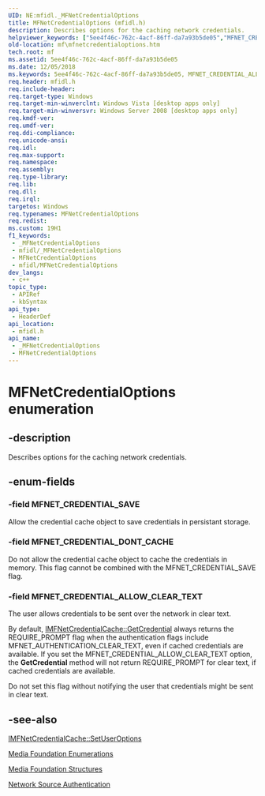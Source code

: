 ```yaml
---
UID: NE:mfidl._MFNetCredentialOptions
title: MFNetCredentialOptions (mfidl.h)
description: Describes options for the caching network credentials.
helpviewer_keywords: ["5ee4f46c-762c-4acf-86ff-da7a93b5de05","MFNET_CREDENTIAL_ALLOW_CLEAR_TEXT","MFNET_CREDENTIAL_DONT_CACHE","MFNET_CREDENTIAL_SAVE","MFNetCredentialOptions","MFNetCredentialOptions enumeration [Media Foundation]","mf.mfnetcredentialoptions","mfidl/MFNET_CREDENTIAL_ALLOW_CLEAR_TEXT","mfidl/MFNET_CREDENTIAL_DONT_CACHE","mfidl/MFNET_CREDENTIAL_SAVE","mfidl/MFNetCredentialOptions"]
old-location: mf\mfnetcredentialoptions.htm
tech.root: mf
ms.assetid: 5ee4f46c-762c-4acf-86ff-da7a93b5de05
ms.date: 12/05/2018
ms.keywords: 5ee4f46c-762c-4acf-86ff-da7a93b5de05, MFNET_CREDENTIAL_ALLOW_CLEAR_TEXT, MFNET_CREDENTIAL_DONT_CACHE, MFNET_CREDENTIAL_SAVE, MFNetCredentialOptions, MFNetCredentialOptions enumeration [Media Foundation], mf.mfnetcredentialoptions, mfidl/MFNET_CREDENTIAL_ALLOW_CLEAR_TEXT, mfidl/MFNET_CREDENTIAL_DONT_CACHE, mfidl/MFNET_CREDENTIAL_SAVE, mfidl/MFNetCredentialOptions
req.header: mfidl.h
req.include-header: 
req.target-type: Windows
req.target-min-winverclnt: Windows Vista [desktop apps only]
req.target-min-winversvr: Windows Server 2008 [desktop apps only]
req.kmdf-ver: 
req.umdf-ver: 
req.ddi-compliance: 
req.unicode-ansi: 
req.idl: 
req.max-support: 
req.namespace: 
req.assembly: 
req.type-library: 
req.lib: 
req.dll: 
req.irql: 
targetos: Windows
req.typenames: MFNetCredentialOptions
req.redist: 
ms.custom: 19H1
f1_keywords:
 - _MFNetCredentialOptions
 - mfidl/_MFNetCredentialOptions
 - MFNetCredentialOptions
 - mfidl/MFNetCredentialOptions
dev_langs:
 - c++
topic_type:
 - APIRef
 - kbSyntax
api_type:
 - HeaderDef
api_location:
 - mfidl.h
api_name:
 - _MFNetCredentialOptions
 - MFNetCredentialOptions
---
```


# MFNetCredentialOptions enumeration


## -description

Describes options for the caching network credentials.

## -enum-fields

### -field MFNET_CREDENTIAL_SAVE

Allow the credential cache object to save  credentials in persistant storage.

### -field MFNET_CREDENTIAL_DONT_CACHE

Do not allow the credential cache object to cache the credentials in memory. This flag cannot be combined with the MFNET_CREDENTIAL_SAVE flag.

### -field MFNET_CREDENTIAL_ALLOW_CLEAR_TEXT

The user allows credentials to be sent over the network in clear text.

 By default, <a href="/windows/desktop/api/mfidl/nf-mfidl-imfnetcredentialcache-getcredential">IMFNetCredentialCache::GetCredential</a> always returns the REQUIRE_PROMPT flag when the authentication flags include MFNET_AUTHENTICATION_CLEAR_TEXT, even if cached credentials are available. If you set the MFNET_CREDENTIAL_ALLOW_CLEAR_TEXT option, the <b>GetCredential</b> method will not return  REQUIRE_PROMPT for clear text, if cached credentials are available.

Do not set this flag without notifying the user that credentials might be sent in clear text.

## -see-also

<a href="/windows/desktop/api/mfidl/nf-mfidl-imfnetcredentialcache-setuseroptions">IMFNetCredentialCache::SetUserOptions</a>



<a href="/windows/desktop/medfound/media-foundation-enumerations">Media Foundation Enumerations</a>



<a href="/windows/desktop/medfound/media-foundation-structures">Media Foundation Structures</a>



<a href="/windows/desktop/medfound/network-source-authentication">Network Source Authentication</a>

